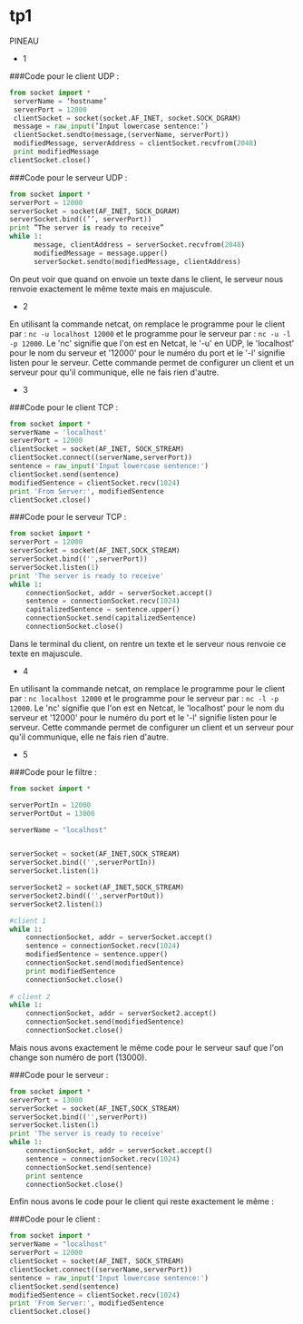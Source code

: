 # tp1

PINEAU

- 1 

###Code pour le client UDP : 
```python
from socket import *
 serverName = ‘hostname’ 
 serverPort = 12000 
 clientSocket = socket(socket.AF_INET, socket.SOCK_DGRAM) 
 message = raw_input(’Input lowercase sentence:’)
 clientSocket.sendto(message,(serverName, serverPort))
 modifiedMessage, serverAddress = clientSocket.recvfrom(2048)                  
 print modifiedMessage
clientSocket.close()
```
###Code pour le serveur UDP : 
```python
from socket import *
serverPort = 12000
serverSocket = socket(AF_INET, SOCK_DGRAM)
serverSocket.bind((’’, serverPort))
print ”The server is ready to receive”
while 1:
      message, clientAddress = serverSocket.recvfrom(2048)
      modifiedMessage = message.upper()
      serverSocket.sendto(modifiedMessage, clientAddress)
```
On peut voir que quand on envoie un texte dans le client, le serveur nous renvoie exactement le même texte mais en majuscule.

- 2

En utilisant la commande netcat, on remplace le programme pour le client par : ``` nc -u localhost 12000 ``` et le programme pour le serveur par : ``` nc -u -l -p 12000 ```.
Le 'nc' signifie que l'on est en Netcat, le '-u' en UDP, le 'localhost' pour le nom du serveur et '12000' pour le numéro du port et le '-l' signifie listen pour le serveur.
Cette commande permet de configurer un client et un serveur pour qu'il communique, elle ne fais rien d'autre.

- 3 

###Code pour le client TCP : 
```python
from socket import *
serverName = 'localhost'
serverPort = 12000
clientSocket = socket(AF_INET, SOCK_STREAM)
clientSocket.connect((serverName,serverPort))
sentence = raw_input('Input lowercase sentence:')
clientSocket.send(sentence)
modifiedSentence = clientSocket.recv(1024)
print 'From Server:', modifiedSentence
clientSocket.close()
```
###Code pour le serveur TCP : 
```python
from socket import *
serverPort = 12000
serverSocket = socket(AF_INET,SOCK_STREAM)
serverSocket.bind(('',serverPort))
serverSocket.listen(1)
print 'The server is ready to receive'
while 1:
	connectionSocket, addr = serverSocket.accept()
	sentence = connectionSocket.recv(1024)
	capitalizedSentence = sentence.upper()
	connectionSocket.send(capitalizedSentence)
	connectionSocket.close()
 ```
Dans le terminal du client, on rentre un texte et le serveur nous renvoie ce texte en majuscule.

- 4 

En utilisant la commande netcat, on remplace le programme pour le client par : ``` nc localhost 12000 ``` et le programme pour le serveur par : ``` nc -l -p 12000 ```.
Le 'nc' signifie que l'on est en Netcat, le 'localhost' pour le nom du serveur et '12000' pour le numéro du port et le '-l' signifie listen pour le serveur.
Cette commande permet de configurer un client et un serveur pour qu'il communique, elle ne fais rien d'autre.

- 5 

###Code pour le filtre : 
```python
from socket import *

serverPortIn = 12000
serverPortOut = 13000

serverName = "localhost"


serverSocket = socket(AF_INET,SOCK_STREAM)
serverSocket.bind(('',serverPortIn))
serverSocket.listen(1)

serverSocket2 = socket(AF_INET,SOCK_STREAM)
serverSocket2.bind(('',serverPortOut))
serverSocket2.listen(1)

#client 1 
while 1:
	connectionSocket, addr = serverSocket.accept()
	sentence = connectionSocket.recv(1024)
	modifiedSentence = sentence.upper()
	connectionSocket.send(modifiedSentence)
	print modifiedSentence
	connectionSocket.close()
	
# client 2
while 1:
	connectionSocket, addr = serverSocket2.accept()
	connectionSocket.send(modifiedSentence)
	connectionSocket.close()
```
Mais nous avons exactement le même code pour le serveur sauf que l'on change son numéro de port (13000).

###Code pour le serveur : 
```python
from socket import *
serverPort = 13000
serverSocket = socket(AF_INET,SOCK_STREAM)
serverSocket.bind(('',serverPort))
serverSocket.listen(1)
print 'The server is ready to receive'
while 1:
	connectionSocket, addr = serverSocket.accept()
	sentence = connectionSocket.recv(1024)
	connectionSocket.send(sentence)
	print sentence
	connectionSocket.close()
```
Enfin nous avons le code pour le client qui reste exactement le même : 

###Code pour le client : 
```python
from socket import *
serverName = "localhost"
serverPort = 12000
clientSocket = socket(AF_INET, SOCK_STREAM)
clientSocket.connect((serverName,serverPort))
sentence = raw_input('Input lowercase sentence:')
clientSocket.send(sentence)
modifiedSentence = clientSocket.recv(1024)
print 'From Server:', modifiedSentence
clientSocket.close()
```
